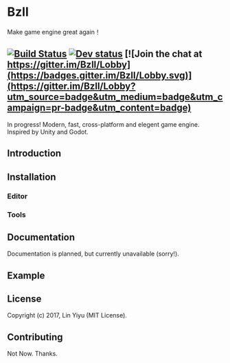 # Bzll 
Make game engine great again！

[![Build Status](https://travis-ci.org/whatever1992/Bzll.svg?branch=master)](https://travis-ci.org/whatever1992/Bzll)
[![Dev status](https://ci.appveyor.com/api/projects/status/nunldyhuvrfk4wtn/branch/dev?svg=true)](https://ci.appveyor.com/project/whatever1992/bzll/branch/master)
[![Join the chat at https://gitter.im/Bzll/Lobby](https://badges.gitter.im/Bzll/Lobby.svg)](https://gitter.im/Bzll/Lobby?utm_source=badge&utm_medium=badge&utm_campaign=pr-badge&utm_content=badge)
---
In progress! Modern, fast, cross-platform and elegent game engine. Inspired by Unity and Godot.

## Introduction

## Installation
### Editor

### Tools

## Documentation
Documentation is planned, but currently unavailable (sorry!).

## Example

## License
Copyright (c) 2017, Lin Yiyu (MIT License).

## Contributing
Not Now. Thanks.